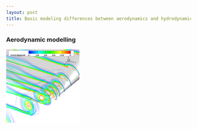 ```yaml
---
layout: post
title: Basic modeling differences between aerodynamics and hydrodynamics
---
```


### Aerodynamic modelling 
<img src="rect_tipvortex.png" width="200" height="200" />
